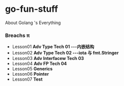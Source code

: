 # go-fun-stuff
About Golang 's Everything


### Breachs π

- Lesson01  **Adv Type Tech 01 ---内嵌结构**
- Lesson02  **Adv Type Tech 02 ---iota 与 fmt.Stringer**
- Lesson03  **Adv Interfacew Tech 03**
- Lesson04  **Adv FP Tech 04**
- Lesson05  **Generics**
- Lesson06  **Pointer**
- Lesson07  **Test**
